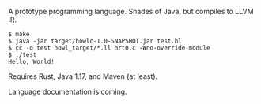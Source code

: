 A prototype programming language. Shades of Java, but compiles to LLVM IR.

```
$ make
$ java -jar target/howlc-1.0-SNAPSHOT.jar test.hl
$ cc -o test howl_target/*.ll hrt0.c -Wno-override-module
$ ./test
Hello, World!
```

Requires Rust, Java 1.17, and Maven (at least).

Language documentation is coming.
